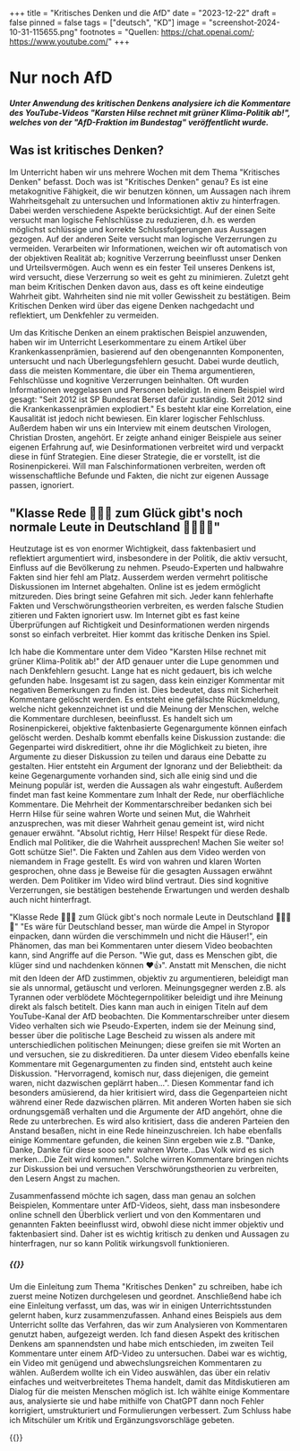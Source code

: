 +++
title = "Kritisches Denken und die AfD"
date = "2023-12-22"
draft = false
pinned = false
tags = ["deutsch", "KD"]
image = "screenshot-2024-10-31-115655.png"
footnotes = "Quellen: https://chat.openai.com/; https://www.youtube.com/"
+++
# Nur noch AfD

##### Unter Anwendung des kritischen Denkens analysiere ich die Kommentare des YouTube-Videos "Karsten Hilse rechnet mit grüner Klima-Politik ab!", welches von der "AfD-Fraktion im Bundestag" veröffentlicht wurde.

## Was ist kritisches Denken?

Im Unterricht haben wir uns mehrere Wochen mit dem Thema "Kritisches Denken" befasst. Doch was ist "Kritisches Denken" genau? Es ist eine metakognitive Fähigkeit, die wir benutzen können, um Aussagen nach ihrem Wahrheitsgehalt zu untersuchen und Informationen aktiv zu hinterfragen. Dabei werden verschiedene Aspekte berücksichtigt. Auf der einen Seite versucht man logische Fehlschlüsse zu reduzieren, d.h. es werden möglichst schlüssige und korrekte Schlussfolgerungen aus Aussagen gezogen. Auf der anderen Seite versucht man logische Verzerrungen zu vermeiden. Verarbeiten wir Informationen, weichen wir oft automatisch von der objektiven Realität ab; kognitive Verzerrung beeinflusst unser Denken und Urteilsvermögen. Auch wenn es ein fester Teil unseres Denkens ist, wird versucht, diese Verzerrung so weit es geht zu minimieren. Zuletzt geht man beim Kritischen Denken davon aus, dass es oft keine eindeutige Wahrheit gibt. Wahrheiten sind nie mit voller Gewissheit zu bestätigen. Beim Kritischen Denken wird über das eigene Denken nachgedacht und reflektiert, um Denkfehler zu vermeiden.

Um das Kritische Denken an einem praktischen Beispiel anzuwenden, haben wir im Unterricht Leserkommentare zu einem Artikel über Krankenkassenprämien, basierend auf den obengenannten Komponenten, untersucht und nach Überlegungsfehlern gesucht. Dabei wurde deutlich, dass die meisten Kommentare, die über ein Thema argumentieren, Fehlschlüsse und kognitive Verzerrungen beinhalten. Oft wurden Informationen weggelassen und Personen beleidigt. In einem Beispiel wird gesagt: "Seit 2012 ist SP Bundesrat Berset dafür zuständig. Seit 2012 sind die Krankenkassenprämien explodiert." Es besteht klar eine Korrelation, eine Kausalität ist jedoch nicht bewiesen. Ein klarer logischer Fehlschluss. Außerdem haben wir uns ein Interview mit einem deutschen Virologen, Christian Drosten, angehört. Er zeigte anhand einiger Beispiele aus seiner eigenen Erfahrung auf, wie Desinformationen verbreitet wird und verpackt diese in fünf Strategien. Eine dieser Strategie, die er vorstellt, ist die Rosinenpickerei. Will man Falschinformationen verbreiten, werden oft wissenschaftliche Befunde und Fakten, die nicht zur eigenen Aussage passen, ignoriert.

## "Klasse Rede 💙💙💙 zum Glück gibt's noch normale Leute in Deutschland 💙💙💙💙"

Heutzutage ist es von enormer Wichtigkeit, dass faktenbasiert und reflektiert argumentiert wird, insbesondere in der Politik, die aktiv versucht, Einfluss auf die Bevölkerung zu nehmen. Pseudo-Experten und halbwahre Fakten sind hier fehl am Platz. Ausserdem werden vermehrt politische Diskussionen im Internet abgehalten. Online ist es jedem ermöglicht mitzureden. Dies bringt seine Gefahren mit sich. Jeder kann fehlerhafte Fakten und Verschwörungstheorien verbreiten, es werden falsche Studien zitieren und Fakten ignoriert usw. Im Internet gibt es fast keine Überprüfungen auf Richtigkeit und Desinformationen werden nirgends sonst so einfach verbreitet. Hier kommt das kritische Denken ins Spiel.

Ich habe die Kommentare unter dem Video "Karsten Hilse rechnet mit grüner Klima-Politik ab!" der AfD genauer unter die Lupe genommen und nach Denkfehlern gesucht. Lange hat es nicht gedauert, bis ich welche gefunden habe. Insgesamt ist zu sagen, dass kein einziger Kommentar mit negativen Bemerkungen zu finden ist. Dies bedeutet, dass mit Sicherheit Kommentare gelöscht werden. Es entsteht eine gefälschte Rückmeldung, welche nicht gekennzeichnet ist und die Meinung der Menschen, welche die Kommentare durchlesen, beeinflusst. Es handelt sich um Rosinenpickerei, objektive faktenbasierte Gegenargumente können einfach gelöscht werden. Deshalb kommt ebenfalls keine Diskussion zustande: die Gegenpartei wird diskreditiert, ohne ihr die Möglichkeit zu bieten, ihre Argumente zu dieser Diskussion zu teilen und daraus eine Debatte zu gestalten. Hier entsteht ein Argument der Ignoranz und der Beliebtheit: da keine Gegenargumente vorhanden sind, sich alle einig sind und die Meinung populär ist, werden die Aussagen als wahr eingestuft. Außerdem findet man fast keine Kommentare zum Inhalt der Rede, nur oberflächliche Kommentare. Die Mehrheit der Kommentarschreiber bedanken sich bei Herrn Hilse für seine wahren Worte und seinen Mut, die Wahrheit anzusprechen, was mit dieser Wahrheit genau gemeint ist, wird nicht genauer erwähnt. "Absolut richtig, Herr Hilse! Respekt für diese Rede. Endlich mal Politiker, die die Wahrheit aussprechen! Machen Sie weiter so! Gott schütze Sie!". Die Fakten und Zahlen aus dem Video werden von niemandem in Frage gestellt. Es wird von wahren und klaren Worten gesprochen, ohne dass je Beweise für die gesagten Aussagen erwähnt werden. Dem Politiker im Video wird blind vertraut. Dies sind kognitive Verzerrungen, sie bestätigen bestehende Erwartungen und werden deshalb auch nicht hinterfragt.

"Klasse Rede 💙💙💙 zum Glück gibt's noch normale Leute in Deutschland 💙💙💙💙" "Es wäre für Deutschland besser, man würde die Ampel in Styropor einpacken, dann würden die verschimmeln und nicht die Häuser!", ein Phänomen, das man bei Kommentaren unter diesem Video beobachten kann, sind Angriffe auf die Person. "Wie gut, dass es Menschen gibt, die klüger sind und nachdenken können ❤👍". Anstatt mit Menschen, die nicht mit den Ideen der AfD zustimmen, objektiv zu argumentieren, beleidigt man sie als unnormal, getäuscht und verloren. Meinungsgegner werden z.B. als Tyrannen oder verblödete Möchtegernpolitiker beleidigt und ihre Meinung direkt als falsch betitelt. Dies kann man auch in einigen Titeln auf dem YouTube-Kanal der AfD beobachten. Die Kommentarschreiber unter diesem Video verhalten sich wie Pseudo-Experten, indem sie der Meinung sind, besser über die politische Lage Bescheid zu wissen als andere mit unterschiedlichen politischen Meinungen; diese greifen sie mit Worten an und versuchen, sie zu diskreditieren. Da unter diesem Video ebenfalls keine Kommentare mit Gegenargumenten zu finden sind, entsteht auch keine Diskussion. "Hervorragend, komisch nur, dass diejenigen, die gemeint waren, nicht dazwischen geplärrt haben…". Diesen Kommentar fand ich besonders amüsierend, da hier kritisiert wird, dass die Gegenparteien nicht während einer Rede dazwischen plärren. Mit anderen Worten haben sie sich ordnungsgemäß verhalten und die Argumente der AfD angehört, ohne die Rede zu unterbrechen. Es wird also kritisiert, dass die anderen Parteien den Anstand besaßen, nicht in eine Rede hineinzuschreien. Ich habe ebenfalls einige Kommentare gefunden, die keinen Sinn ergeben wie z.B. "Danke, Danke, Danke für diese sooo sehr wahren Worte...Das Volk wird es sich merken...Die Zeit wird kommen.". Solche wirren Kommentare bringen nichts zur Diskussion bei und versuchen Verschwörungstheorien zu verbreiten, den Lesern Angst zu machen.

Zusammenfassend möchte ich sagen, dass man genau an solchen Beispielen, Kommentare unter AfD-Videos, sieht, dass man insbesondere online schnell den Überblick verliert und von den Kommentaren und genannten Fakten beeinflusst wird, obwohl diese nicht immer objektiv und faktenbasiert sind. Daher ist es wichtig kritisch zu denken und Aussagen zu hinterfragen, nur so kann Politik wirkungsvoll funktionieren.

##### {{<box title="Der Schreibprozess">}}

Um die Einleitung zum Thema "Kritisches Denken" zu schreiben, habe ich zuerst meine Notizen durchgelesen und geordnet. Anschließend habe ich eine Einleitung verfasst, um das, was wir in einigen Unterrichtsstunden gelernt haben, kurz zusammenzufassen. Anhand eines Beispiels aus dem Unterricht sollte das Verfahren, das wir zum Analysieren von Kommentaren genutzt haben, aufgezeigt werden. Ich fand diesen Aspekt des kritischen Denkens am spannendsten und habe mich entschieden, im zweiten Teil Kommentare unter einem AfD-Video zu untersuchen. Dabei war es wichtig, ein Video mit genügend und abwechslungsreichen Kommentaren zu wählen. Außerdem wollte ich ein Video auswählen, das über ein relativ einfaches und weitverbreitetes Thema handelt, damit das Mitdiskutieren am Dialog für die meisten Menschen möglich ist. Ich wählte einige Kommentare aus, analysierte sie und habe mithilfe von ChatGPT dann noch Fehler korrigiert, umstrukturiert und Formulierungen verbessert. Zum Schluss habe ich Mitschüler um Kritik und Ergänzungsvorschläge gebeten.

{{</box>}}